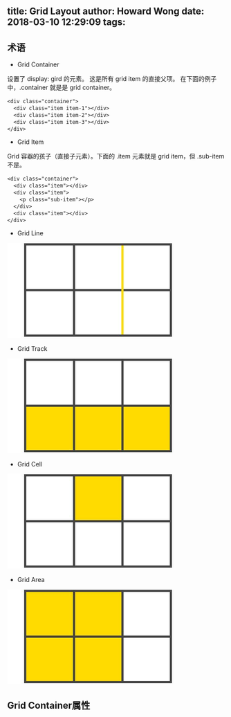 title: Grid Layout
author: Howard Wong
date: 2018-03-10 12:29:09
tags:
---
## 术语

- Grid Container

设置了 display: gird 的元素。 这是所有 grid item 的直接父项。 在下面的例子中，.container 就是是 grid container。

```
<div class="container">
  <div class="item item-1"></div>
  <div class="item item-2"></div>
  <div class="item item-3"></div>
</div> 
```

- Grid Item

Grid 容器的孩子（直接子元素）。下面的 .item 元素就是 grid item，但 .sub-item不是。
```
<div class="container">
  <div class="item"></div> 
  <div class="item">
    <p class="sub-item"></p>
  </div>
  <div class="item"></div>
</div>
```

- Grid Line

![upload successful](/images/pasted-8.png)


- Grid Track

![upload successful](/images/pasted-9.png)

- Grid Cell

![upload successful](/images/pasted-10.png)

- Grid Area

![upload successful](/images/pasted-11.png)


## Grid Container属性

